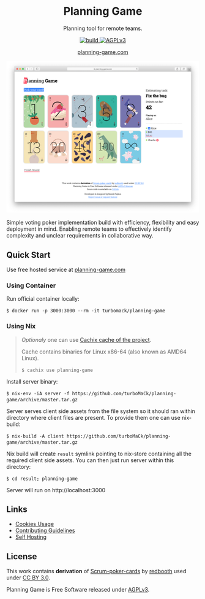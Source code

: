 <div align="center">
    <h1>Planning Game</h1>
    <p>Planning tool for remote teams.</p>
    <!-- Badges -->
    <a href="https://travis-ci.org/turboMaCk/planning-game">
        <img src="https://travis-ci.org/turboMaCk/planning-game.svg?branch=master" alt="build">
    </a>
    <a href="https://www.gnu.org/licenses/agpl-3.0.en.html">
        <img src="https://img.shields.io/badge/license-AGPLv3-brightgreen.svg" alt="AGPLv3">
    <a>
    <p><a href="http://planning-game.com">planning-game.com</a></p>
</div>

![screenshot](docs/screenshot.png)

Simple voting poker implementation build with efficiency,
flexibility and easy deployment in mind.
Enabling remote teams to effectively identify complexity
and unclear requirements in collaborative way.

## Quick Start

Use free hosted service at [planning-game.com](https://planning-game.com)

### Using Container

Run official container locally:

```shell
$ docker run -p 3000:3000 --rm -it turbomack/planning-game
```

### Using Nix

> *Optionaly* one can use [Cachix cache of the project](https://app.cachix.org/cache/planning-game).
>
> Cache contains binaries for Linux x86-64 (also known as AMD64 Linux).
>
> ```shell
> $ cachix use planning-game
> ```

Install server binary:

```
$ nix-env -iA server -f https://github.com/turboMaCk/planning-game/archive/master.tar.gz
```

Server serves client side assets from the file system so it should ran within directory
where client files are present. To provide them one can use nix-build:

```
$ nix-build -A client https://github.com/turboMaCk/planning-game/archive/master.tar.gz
```

Nix build will create `result` symlink pointing to nix-store containing all the required client side assets.
You can then just run server within this directory:

```
$ cd result; planning-game
```

Server will run on http://localhost:3000

## Links

- [Cookies Usage](docs/COOKIES.md)
- [Contributing Guidelines](CONTRIBUTING.md)
- [Self Hosting](docs/HOSTING.md)

## License

This work contains **derivation** of [Scrum-poker-cards](https://github.com/redbooth/Scrum-poker-cards)
by [redbooth](https://redbooth.com/) used under [CC BY 3.0](https://creativecommons.org/licenses/by/3.0/).

Planning Game is Free Software released under [AGPLv3](https://www.gnu.org/licenses/agpl-3.0.en.html).
